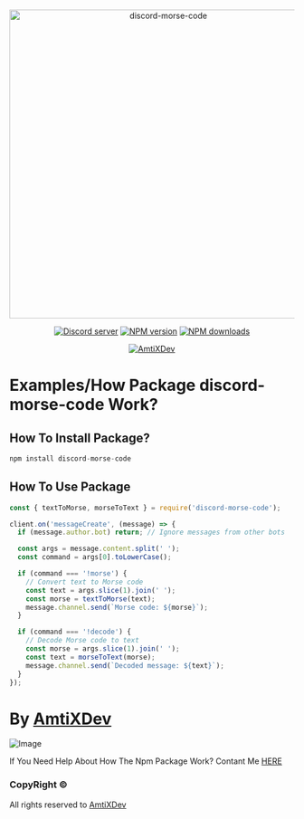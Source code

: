 <div align="center">
    <br />
    <p>
        <a href="amtixdev.xyz"><img src="https://cdn.discordapp.com/attachments/1141443355532873879/1173692642551402608/mybanner-o-x_1.png?ex=6564e174&is=65526c74&hm=4939339c5671e01c6cdd068fb581b1fe88bd9b1c8fe56142caa4f51953cc7237&" width="546" alt="discord-morse-code" /></a>
    </p>
    <p>
    <a href="https://discord.gg/amtix-1k-1097821881245126768"><img src="https://img.shields.io/discord/1097821881245126768?color=5865F2&logo=discord&logoColor=white" alt="Discord server" /></a>
    <a href="https://www.npmjs.com/package/discord-morse-code"><img src="https://img.shields.io/npm/v/discord-morse-code?maxAge=3600" alt="NPM version" /></a>
    <a href="https://www.npmjs.com/package/discord-morse-code"><img src="https://img.shields.io/npm/dt/discord-morse-code?maxAge=3600" alt="NPM downloads" /></a>
    </p>
  <p>
        <a href="https://amtixdev.xyz"><img src="https://media.discordapp.net/attachments/1132015920815014082/1133285475164094605/Powered_By_AmtiXDev_With_Color.png?width=159&height=33" alt="AmtiXDev" /></a>
    </p>

</div>


# Examples/How Package discord-morse-code Work?

## How To Install Package?

```js
npm install discord-morse-code
```

## How To Use Package

```js
const { textToMorse, morseToText } = require('discord-morse-code');

client.on('messageCreate', (message) => {
  if (message.author.bot) return; // Ignore messages from other bots

  const args = message.content.split(' ');
  const command = args[0].toLowerCase();

  if (command === '!morse') {
    // Convert text to Morse code
    const text = args.slice(1).join(' ');
    const morse = textToMorse(text);
    message.channel.send(`Morse code: ${morse}`);
  }

  if (command === '!decode') {
    // Decode Morse code to text
    const morse = args.slice(1).join(' ');
    const text = morseToText(morse);
    message.channel.send(`Decoded message: ${text}`);
  }
});
```

# By [AmtiXDev](https://www.youtube.com/@xUnDarkArTz)

![Image](https://user-images.githubusercontent.com/107303548/248915710-9dd3b4cf-5eb0-4e44-b5bd-20306947a715.png)

If You Need Help About How The Npm Package Work? Contant Me [HERE](https://discord.gg/amtix-1k-1097821881245126768)

### CopyRight ©
All rights reserved to [AmtiXDev](https://amtixdev.xyz)
